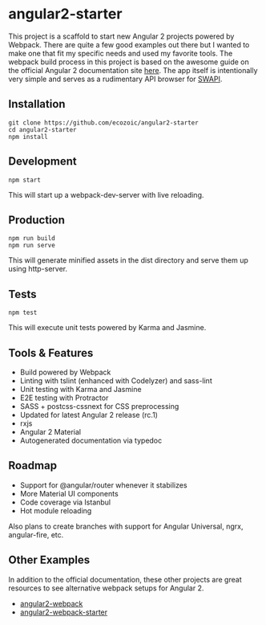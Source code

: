 # angular2-starter

This project is a scaffold to start new Angular 2 projects powered by Webpack. There are quite a few good examples out there but I wanted to make one that fit my specific needs and used my favorite tools. The webpack build process in this project is based on the awesome guide on the official Angular 2 documentation site [here](https://angular.io/docs/ts/latest/guide/webpack.html). The app itself is intentionally very simple and serves as a rudimentary API browser for [SWAPI](http://swapi.co/).

## Installation
```
git clone https://github.com/ecozoic/angular2-starter
cd angular2-starter
npm install
```

## Development
```
npm start
```

This will start up a webpack-dev-server with live reloading.

## Production
```
npm run build
npm run serve
```

This will generate minified assets in the dist directory and serve them up using http-server.

## Tests
```
npm test
```

This will execute unit tests powered by Karma and Jasmine.

## Tools & Features
* Build powered by Webpack
* Linting with tslint (enhanced with Codelyzer) and sass-lint
* Unit testing with Karma and Jasmine
* E2E testing with Protractor
* SASS + postcss-cssnext for CSS preprocessing
* Updated for latest Angular 2 release (rc.1)
* rxjs
* Angular 2 Material
* Autogenerated documentation via typedoc

## Roadmap
* Support for @angular/router whenever it stabilizes
* More Material UI components
* Code coverage via Istanbul
* Hot module reloading

Also plans to create branches with support for Angular Universal, ngrx, angular-fire, etc.

## Other Examples
In addition to the official documentation, these other projects are great resources to see alternative webpack setups for Angular 2.
* [angular2-webpack](https://github.com/preboot/angular2-webpack)
* [angular2-webpack-starter](https://github.com/AngularClass/angular2-webpack-starter)
